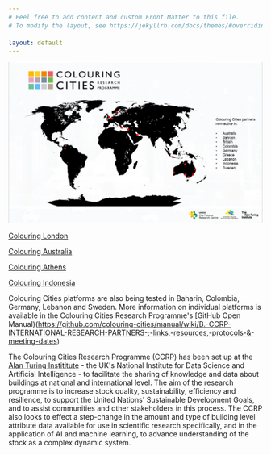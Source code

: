 ```yaml
---
# Feel free to add content and custom Front Matter to this file.
# To modify the layout, see https://jekyllrb.com/docs/themes/#overriding-theme-defaults

layout: default
---
```

![CCRP Global Map](assets/images/CCmap.JPG)

[Colouring London](https://colouring.london)

[Colouring Australia](https://www.colouringaustralia.org)

[Colouring Athens](https://athens.colouringcities.org)

[Colouring Indonesia](https://indonesia.colouringcities.org)

Colouring Cities platforms are also being tested in Baharin, Colombia, Germany, Lebanon and Sweden. More information on individual platforms is available in the Colouring Cities Research Programme's [GitHub Open Manual)(https://github.com/colouring-cities/manual/wiki/B.-CCRP-INTERNATIONAL-RESEARCH-PARTNERS-;-links,-resources,-protocols-&-meeting-dates)

The Colouring Cities Research Programme (CCRP) has been set up at the [Alan Turing Instititute](https://www.turing.ac.uk) - the UK's National Institute for Data Science and Artificial Intelligence - to facilitate the sharing of knowledge and data about buildings at national and international level. 
The aim of the research programme is to increase stock quality, sustainability, efficiency and resilience, to support the United Nations' Sustainable Development Goals, and to assist communities and other stakeholders in this process. 
The CCRP also looks to effect a step-change in the amount and type of building level attribute data available for use in scientific research specifically, and in the application of AI and machine learning, to advance understanding of the stock as a complex dynamic system.

